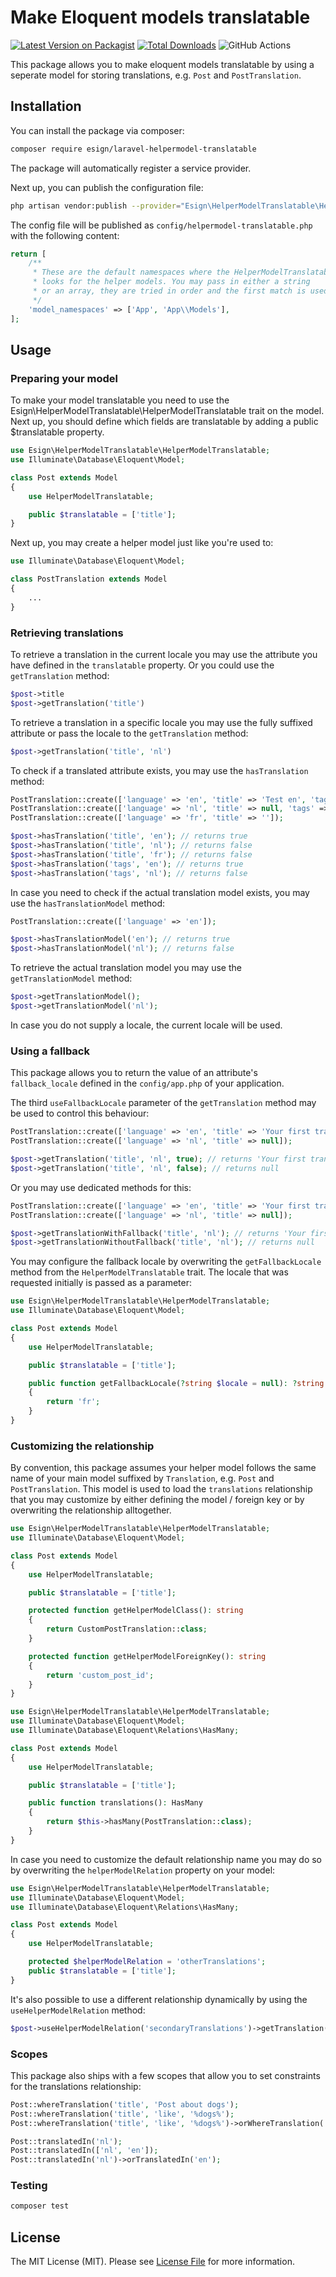 # Make Eloquent models translatable

[![Latest Version on Packagist](https://img.shields.io/packagist/v/esign/laravel-helpermodel-translatable.svg?style=flat-square)](https://packagist.org/packages/esign/laravel-helpermodel-translatable)
[![Total Downloads](https://img.shields.io/packagist/dt/esign/laravel-helpermodel-translatable.svg?style=flat-square)](https://packagist.org/packages/esign/laravel-helpermodel-translatable)
![GitHub Actions](https://github.com/esign/laravel-helpermodel-translatable/actions/workflows/main.yml/badge.svg)

This package allows you to make eloquent models translatable by using a seperate model for storing translations, e.g. `Post` and `PostTranslation`.

## Installation

You can install the package via composer:

```bash
composer require esign/laravel-helpermodel-translatable
```

The package will automatically register a service provider.

Next up, you can publish the configuration file:
```bash
php artisan vendor:publish --provider="Esign\HelperModelTranslatable\HelperModelTranslatableServiceProvider" --tag="config"
```

The config file will be published as `config/helpermodel-translatable.php` with the following content:
```php
return [
    /**
     * These are the default namespaces where the HelperModelTranslatable
     * looks for the helper models. You may pass in either a string
     * or an array, they are tried in order and the first match is used.
     */
    'model_namespaces' => ['App', 'App\\Models'],
];
```

## Usage

### Preparing your model
To make your model translatable you need to use the Esign\HelperModelTranslatable\HelperModelTranslatable trait on the model. Next up, you should define which fields are translatable by adding a public $translatable property.

```php
use Esign\HelperModelTranslatable\HelperModelTranslatable;
use Illuminate\Database\Eloquent\Model;

class Post extends Model
{
    use HelperModelTranslatable;

    public $translatable = ['title'];
}
```

Next up, you may create a helper model just like you're used to:

```php
use Illuminate\Database\Eloquent\Model;

class PostTranslation extends Model
{
    ...
}
```

### Retrieving translations
To retrieve a translation in the current locale you may use the attribute you have defined in the `translatable` property. Or you could use the `getTranslation` method:
```php
$post->title
$post->getTranslation('title')
```

To retrieve a translation in a specific locale you may use the fully suffixed attribute or pass the locale to the `getTranslation` method:
```php
$post->getTranslation('title', 'nl')
```

To check if a translated attribute exists, you may use the `hasTranslation` method:
```php
PostTranslation::create(['language' => 'en', 'title' => 'Test en', 'tags' => ['🍎', '🍐', '🍋']]);
PostTranslation::create(['language' => 'nl', 'title' => null, 'tags' => []]);
PostTranslation::create(['language' => 'fr', 'title' => '']);

$post->hasTranslation('title', 'en'); // returns true
$post->hasTranslation('title', 'nl'); // returns false
$post->hasTranslation('title', 'fr'); // returns false
$post->hasTranslation('tags', 'en'); // returns true
$post->hasTranslation('tags', 'nl'); // returns false
```

In case you need to check if the actual translation model exists, you may use the `hasTranslationModel` method:
```php
PostTranslation::create(['language' => 'en']);

$post->hasTranslationModel('en'); // returns true
$post->hasTranslationModel('nl'); // returns false
```

To retrieve the actual translation model you may use the `getTranslationModel` method:
```php
$post->getTranslationModel();
$post->getTranslationModel('nl');
```

In case you do not supply a locale, the current locale will be used.

### Using a fallback
This package allows you to return the value of an attribute's `fallback_locale` defined in the `config/app.php` of your application.

The third `useFallbackLocale` parameter of the `getTranslation` method may be used to control this behaviour:
```php
PostTranslation::create(['language' => 'en', 'title' => 'Your first translation']);
PostTranslation::create(['language' => 'nl', 'title' => null]);

$post->getTranslation('title', 'nl', true); // returns 'Your first translation'
$post->getTranslation('title', 'nl', false); // returns null
```

Or you may use dedicated methods for this:
```php
PostTranslation::create(['language' => 'en', 'title' => 'Your first translation']);
PostTranslation::create(['language' => 'nl', 'title' => null]);

$post->getTranslationWithFallback('title', 'nl'); // returns 'Your first translation'
$post->getTranslationWithoutFallback('title', 'nl'); // returns null
```

You may configure the fallback locale by overwriting the `getFallbackLocale` method from the `HelperModelTranslatable` trait. The locale that was requested initially is passed as a parameter:
```php
use Esign\HelperModelTranslatable\HelperModelTranslatable;
use Illuminate\Database\Eloquent\Model;

class Post extends Model
{
    use HelperModelTranslatable;

    public $translatable = ['title'];

    public function getFallbackLocale(?string $locale = null): ?string
    {
        return 'fr';
    }
}
```

### Customizing the relationship
By convention, this package assumes your helper model follows the same name of your main model suffixed by `Translation`, e.g. `Post` and `PostTranslation`.
This model is used to load the `translations` relationship that you may customize by either defining the model / foreign key or by overwriting the relationship alltogether.

```php
use Esign\HelperModelTranslatable\HelperModelTranslatable;
use Illuminate\Database\Eloquent\Model;

class Post extends Model
{
    use HelperModelTranslatable;

    public $translatable = ['title'];

    protected function getHelperModelClass(): string
    {
        return CustomPostTranslation::class;
    }

    protected function getHelperModelForeignKey(): string
    {
        return 'custom_post_id';
    }
}
```

```php
use Esign\HelperModelTranslatable\HelperModelTranslatable;
use Illuminate\Database\Eloquent\Model;
use Illuminate\Database\Eloquent\Relations\HasMany;

class Post extends Model
{
    use HelperModelTranslatable;

    public $translatable = ['title'];

    public function translations(): HasMany
    {
        return $this->hasMany(PostTranslation::class);
    }
}
```

In case you need to customize the default relationship name you may do so by overwriting the `helperModelRelation` property on your model:

```php
use Esign\HelperModelTranslatable\HelperModelTranslatable;
use Illuminate\Database\Eloquent\Model;
use Illuminate\Database\Eloquent\Relations\HasMany;

class Post extends Model
{
    use HelperModelTranslatable;

    protected $helperModelRelation = 'otherTranslations';
    public $translatable = ['title'];
}
```

It's also possible to use a different relationship dynamically by using the `useHelperModelRelation` method:
```php
$post->useHelperModelRelation('secondaryTranslations')->getTranslation('title');
```

### Scopes
This package also ships with a few scopes that allow you to set constraints for the translations relationship:
```php
Post::whereTranslation('title', 'Post about dogs');
Post::whereTranslation('title', 'like', '%dogs%');
Post::whereTranslation('title', 'like', '%dogs%')->orWhereTranslation('title', 'like', '%cats%');

Post::translatedIn('nl');
Post::translatedIn(['nl', 'en']);
Post::translatedIn('nl')->orTranslatedIn('en');
```

### Testing

```bash
composer test
```

## License

The MIT License (MIT). Please see [License File](LICENSE.md) for more information.
